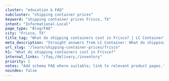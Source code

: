 ```yaml
---
cluster: "education & FAQ"
subcluster: "shipping container prices"
keyword: "shipping container prices Frisco, TX"
intent: "Informational-Local"
page_type: "Blog/FAQ"
city: "Frisco, TX"
title_tag: "What do shipping containers cost in Frisco? | LC Container"
meta_description: "Straight answers from LC Container: What do shipping containers cost in Frisco?. Local expertise Since 2003."
url_slug: "/learn/shipping-container-prices/frisco"
h1: "What do shipping containers cost in Frisco?"
internal_links: "/faq,/delivery,/inventory"
priority: 1
notes: "Add schema FAQ where suitable; link to relevant product pages."
noindex: false
---
```


<!-- TODO: Add unique city/inventory copy, images, and internal links here. -->
